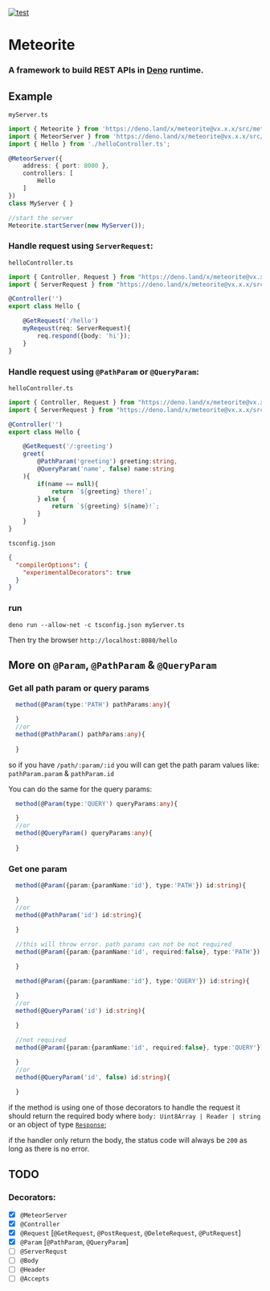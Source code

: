
[![test](https://github.com/AhmedAlYousif/meteorite/workflows/test/badge.svg)](https://github.com/AhmedAlYousif/meteorite/actions?query=workflow%3Atest)

# Meteorite
### A framework to build REST APIs in [Deno](https://deno.land/) runtime.

## Example

`myServer.ts`
```typescript
import { Meteorite } from 'https://deno.land/x/meteorite@vx.x.x/src/meteorite.ts';
import { MeteorServer } from 'https://deno.land/x/meteorite@vx.x.x/src/decorators/decorators.ts';
import { Hello } from './helloController.ts';

@MeteorServer({
    address: { port: 8080 },
    controllers: [
        Hello
    ]
})
class MyServer { }

//start the server
Meteorite.startServer(new MyServer());
```
### Handle request using `ServerRequest`:
`helloController.ts`
```typescript
import { Controller, Request } from "https://deno.land/x/meteorite@vx.x.x/src/decorators/decorators.ts";
import { ServerRequest } from "https://deno.land/x/meteorite@vx.x.x/src/package.ts";

@Controller('')
export class Hello {

    @GetRequest('/hello')
    myReqeust(req: ServerRequest){
        req.respond({body: 'hi'});
    }
}
```
### Handle request using `@PathParam` or `@QueryParam`:
`helloController.ts`
```typescript
import { Controller, Request } from "https://deno.land/x/meteorite@vx.x.x/src/decorators/decorators.ts";
import { ServerRequest } from "https://deno.land/x/meteorite@vx.x.x/src/package.ts";

@Controller('')
export class Hello {

    @GetRequest('/:greeting')
    greet(
        @PathParam('greeting') greeting:string,
        @QueryParam('name', false) name:string
    ){
        if(name == null){
            return `${greeting} there!`;
        } else {
            return `${greeting} ${name}!`;
        }
    }
}
```

`tsconfig.json`
```json
{
  "compilerOptions": {
    "experimentalDecorators": true
  }
}
```

### run
`deno run --allow-net -c tsconfig.json myServer.ts`

Then try the browser `http://localhost:8080/hello`


## More on `@Param`, `@PathParam` & `@QueryParam`

### Get all path param or query params
```typescript
  method(@Param(type:'PATH') pathParams:any){

  }
  //or
  method(@PathParam() pathParams:any){
    
  }
```
so if you have `/path/:param/:id`
you will can get the path param values like:
`pathParam.param` & `pathParam.id`

You can do the same for the query params:
```typescript
  method(@Param(type:'QUERY') queryParams:any){

  }
  //or
  method(@QueryParam() queryParams:any){
    
  }
```

### Get one param
```typescript
  method(@Param({param:{paramName:'id'}, type:'PATH'}) id:string){

  }
  //or
  method(@PathParam('id') id:string){
    
  }

  //this will throw error. path params can not be not required
  method(@Param({param:{paramName:'id', required:false}, type:'PATH'}) id:string){

  }
```

```typescript
  method(@Param({param:{paramName:'id'}, type:'QUERY'}) id:string){

  }
  //or
  method(@QueryParam('id') id:string){
    
  }

  //not required
  method(@Param({param:{paramName:'id', required:false}, type:'QUERY'}) id:string){

  }
  //or
  method(@QueryParam('id', false) id:string){
    
  }
```

if the method is using one of those decorators to handle the request it should return the required body where  `body: Uint8Array | Reader | string` or an object of type [`Response`](https://deno.land/std/http/server.ts#L350);

if the handler only return the body, the status code will always be `200` as long as there is no error.

## TODO

### Decorators:
-   [x] `@MeteorServer`
-   [x] `@Controller`
-   [x] `@Request` [`@GetRequest`, `@PostRequest`, `@DeleteRequest`, `@PutRequest`]
-   [x] `@Param` [`@PathParam`, `@QueryParam`]
-   [ ] `@ServerRequst`
-   [ ] `@Body`
-   [ ] `@Header`
-   [ ] `@Accepts`
